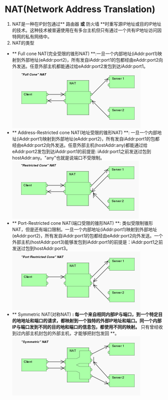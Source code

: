 # NAT(Network Address Translation) #
1. NAT是一种在IP封包通过** 路由器 **或** 防火墙 **时重写源IP地址或目的IP地址的技术。这种技术被普遍使用在有多台主机但只有通过一个共有IP地址访问因特网的私有网络中。
2. NAT的类型
 - ** Full cone NAT(完全受限的锥形NAT) **:一旦一个内部地址(iAddr:port1)映射到外部地址(eAddr:port2)，所有发自iAddr:port1的包都经由eAddr:port2向外发送。任意外部主机都能通过给eAddr:port2发包到达iAddr:port1。![FullCone](./imgs/FullCone.png)
 - ** Address-Restricted cone NAT(地址受限的锥形NAT) **: 一旦一个内部地址(iAddr:port1)映射到外部地址(eAddr:port2)，所有发自iAddr:port1的包都经由eAddr:port2向外发送。任意外部主机(hostAddr:any)都能通过给eAddr:port2发包到达iAddr:port1的前提是: iAddr:port1之前发送过包到hostAddr:any。"any"也就是说端口不受限制。![AddressRestricted](./imgs/RestrictedCone.png)
 - ** Port-Restricted cone NAT(端口受限的锥形NAT) **: 类似受限制锥形NAT，但是还有端口限制。一旦一个内部地址(iAddr:port1)映射到外部地址(eAddr:port2)，所有发自iAddr:port1的包都经由eAddr:port2向外发送。一个外部主机(hostAddr:port3)能够发包到iAddr:port1的前提是：iAddr:port1之前发送过包到hostAddr:port3。![PortRestricted](./imgs/PortRestrictedCone.png)
 - ** Symmetric NAT(对称NAT) **: 每一个来自相同内部IP与端口，到一个特定目的地地址和端口的请求，都映射到一个独特的外部IP地址和端口。同一个内部IP与端口发到不同的目的地和端口的信息包，都使用不同的映射。** 只有曾经收到过内部主机封包的外部主机，才能够把封包发回 **。![Symmetric](./imgs/Symmetric.png)

